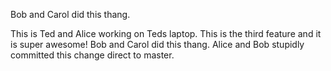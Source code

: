 Bob and Carol did this thang.

This is Ted and Alice working on Teds laptop.
This is the third feature and it is super awesome!
Bob and Carol did this thang.
Alice and Bob stupidly committed this change direct to master.
